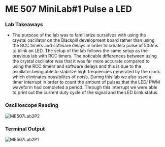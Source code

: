 # ME 507 MiniLab#1 Pulse a LED
### Lab Takeaways
- The purpose of the lab was to familiarize ourselves with using the crystal oscillator on the Blackpill development board rather than using the RCC timers and software delays in order to create a pulse of 500ms to blink an LED. The setup of the lab follows the same setup as the previous lab with RCC timers. The noticable differences between using the crystal oscillator was that it was far more accurate compared to using the RCC timers and software delays and this is due to the oscillator being able to stabilize high frequencies generated by the clock which eliminates possibilites of noise. During this lab we also used a timer interrupt in order to count the amount of pulses that the LED/ PWM waveform had completed a period. Through this interrupt we were able to print out the current duty cycle of the signal and the LED blink status. 
### Oscilloscope Reading
![ME507Lab2P2](https://github.com/user-attachments/assets/22771b83-68fd-46f5-a788-b19ba3439887)
### Terminal Output
![ME507Lab2P1](https://github.com/user-attachments/assets/381877a2-715a-443d-8eab-01e3ccc4502a)

